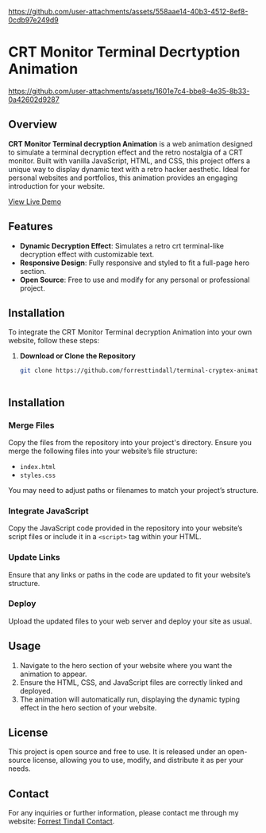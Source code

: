
https://github.com/user-attachments/assets/558aae14-40b3-4512-8ef8-0cdb97e249d9
# CRT Monitor Terminal Decrtyption Animation




https://github.com/user-attachments/assets/1601e7c4-bbe8-4e35-8b33-0a42602d9287






## Overview

**CRT Monitor Terminal decryption Animation** is a web animation designed to simulate a terminal decryption effect and the retro nostalgia of a CRT monitor. Built with vanilla JavaScript, HTML, and CSS, this project offers a unique way to display dynamic text with a retro hacker aesthetic. Ideal for personal websites and portfolios, this animation provides an engaging introduction for your website.

[View Live Demo](https://forresttindall.github.io/CRT-Monitor-Terminal-Decryption-Animation/)

## Features

- **Dynamic Decryption Effect**: Simulates a retro crt terminal-like decryption effect with customizable text.
- **Responsive Design**: Fully responsive and styled to fit a full-page hero section.
- **Open Source**: Free to use and modify for any personal or professional project.

## Installation

To integrate the CRT Monitor Terminal decryption Animation into your own website, follow these steps:

1. **Download or Clone the Repository**

   ```bash
   git clone https://github.com/forresttindall/terminal-cryptex-animation.git


   
## Installation

### Merge Files

Copy the files from the repository into your project's directory. Ensure you merge the following files into your website’s file structure:

- `index.html`
- `styles.css`

You may need to adjust paths or filenames to match your project’s structure.

### Integrate JavaScript

Copy the JavaScript code provided in the repository into your website’s script files or include it in a `<script>` tag within your HTML.

### Update Links

Ensure that any links or paths in the code are updated to fit your website’s structure.

### Deploy

Upload the updated files to your web server and deploy your site as usual.

## Usage

1. Navigate to the hero section of your website where you want the animation to appear.
2. Ensure the HTML, CSS, and JavaScript files are correctly linked and deployed.
3. The animation will automatically run, displaying the dynamic typing effect in the hero section of your website.


## License

This project is open source and free to use. It is released under an open-source license, allowing you to use, modify, and distribute it as per your needs.

## Contact

For any inquiries or further information, please contact me through my website: [Forrest Tindall Contact](https://www.forresttindall.com/index.html#contact).

